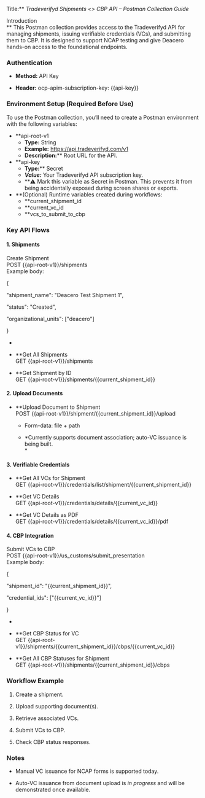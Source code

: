 Title:** *Tradeverifyd Shipments \<\> CBP API – Postman Collection Guide*

Introduction  
** This Postman collection provides access to the Tradeverifyd API for managing shipments, issuing verifiable credentials (VCs), and submitting them to CBP. It is designed to support NCAP testing and give Deacero hands-on access to the foundational endpoints.

### Authentication
  - **Method:** API Key

  - **Header:** ocp-apim-subscription-key: {{api-key}}

### Environment Setup (Required Before Use)
To use the Postman collection, you’ll need to create a Postman environment with the following variables:
  - **api-root-v1  
      - **Type:** String  
      - **Example:** https://api.tradeverifyd.com/v1  
      - **Description:**** Root URL for the API.
  - **api-key  
      - **Type:**** Secret
      - ***Value:*** Your Tradeverifyd API subscription key.
      - **⚠️ Mark this variable as Secret in Postman. This prevents it from being accidentally exposed during screen shares or exports.  
  - **(Optional) Runtime variables created during workflows:  
      - **current\_shipment\_id  
      - **current\_vc\_id  
      - **vcs\_to\_submit\_to\_cbp
### Key API Flows
#### 1. Shipments
Create Shipment  
POST {{api-root-v1}}/shipments  
Example body:  
  
{

"shipment\_name": "Deacero Test Shipment 1",

"status": "Created",

"organizational\_units": \["deacero"\]

}

  - 
  - **Get All Shipments  
    GET {{api-root-v1}}/shipments

  - **Get Shipment by ID  
    GET {{api-root-v1}}/shipments/{{current\_shipment\_id}}

#### 2. Upload Documents
  - **Upload Document to Shipment  
    POST {{api-root-v1}}/shipment/{{current\_shipment\_id}}/upload
    
      - Form-data: file + path
    
      - *Currently supports document association; auto-VC issuance is being built.  
        *

#### 3. Verifiable Credentials
  - **Get All VCs for Shipment  
    GET {{api-root-v1}}/credentials/list/shipment/{{current\_shipment\_id}}

  - **Get VC Details  
    GET {{api-root-v1}}/credentials/details/{{current\_vc\_id}}

  - **Get VC Details as PDF  
    GET {{api-root-v1}}/credentials/details/{{current\_vc\_id}}/pdf

#### 4. CBP Integration
Submit VCs to CBP  
POST {{api-root-v1}}/us\_customs/submit\_presentation  
Example body:  
  
{

"shipment\_id": "{{current\_shipment\_id}}",

"credential\_ids": \["{{current\_vc\_id}}"\]

}

  - 
  - **Get CBP Status for VC  
    GET {{api-root-v1}}/shipments/{{current\_shipment\_id}}/cbps/{{current\_vc\_id}}

  - **Get All CBP Statuses for Shipment  
    GET {{api-root-v1}}/shipments/{{current\_shipment\_id}}/cbps

### Workflow Example
1.  Create a shipment.

2.  Upload supporting document(s).

3.  Retrieve associated VCs.

4.  Submit VCs to CBP.

5.  Check CBP status responses.

### Notes
  - Manual VC issuance for NCAP forms is supported today.

  - Auto-VC issuance from document upload is *in progress* and will be demonstrated once available.
